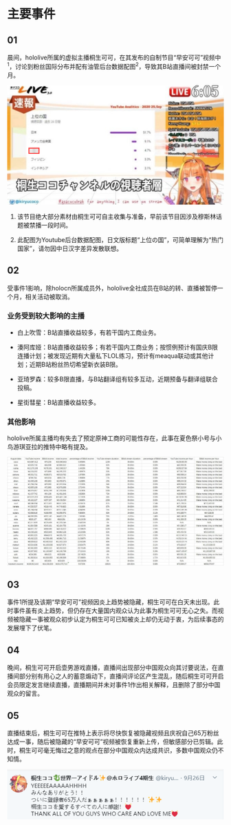 # 主要事件

## 01

晨间，hololive所属的虚拟主播桐生可可，在其发布的自制节目“早安可可”视频中<sup>1</sup>，讨论到粉丝国际分布并配有油管后台数据配图<sup>2</sup>，导致其B站直播间被封禁一个月。

![未编辑前的9.25“早安可可”](img-unedited-asacoco-0925.png)

1. 该节目绝大部分素材由桐生可可自主收集与准备，早前该节目因涉及穆斯林话题被禁播一段时间。

2. 此配图为Youtube后台数据配图，日文版标题“上位の国”，可简单理解为“热门国家”，请勿因中日汉字差异发散联想。

## 02

受事件1影响，除holocn所属成员外，hololive全社成员在B站的转、直播被暂停一个月，相关活动被取消。

### 业务受到较大影响的主播

- 白上吹雪：B站直播收益较多，有若干国内工商业务。

- 湊阿库娅：B站直播收益较多；有若干国内工商业务；按惯例预计有国庆B限连播计划；被发现近期有大量私下LOL练习，预计有meaqua联动或其他计划；近期B站粉丝热切希望新衣装B限。

- 亚琦罗森：较多B限直播，与B站翻译组有较多互动，近期预备与翻译组联合投稿。

- 星街彗星：B站直播收益较多。

### 其他影响

hololive所属主播均有失去了预定原神工商的可能性存在，此事在夏色祭小号与小鸟游琪亚拉的推特中略有提及。

![hololive旗下主播8月份直播打赏收益](img-hololive-202008-revenue.jpg)

## 03

事件1所提及该期“早安可可”视频因炎上趋势被隐藏，桐生可可在白天未出现。此时事件虽有炎上趋势，但仍存在大量国内观众认为此事为桐生可可无心之失。而视频被隐藏一事被观众初步认定为桐生可可已知被炎上却仍无动于衷，为后续事态的发展埋下了伏笔。

## 04

晚间，桐生可可开启壶男游戏直播，直播间出现部分中国观众向其讨要说法，在直播间部分别有用心之人的蓄意煽动下，直播间评论区产生混乱，随后桐生可可开启会员限定发言继续直播，直播期间并未对事件1作出相关解释，且删除了部分中国观众的留言。

## 05

直播结束后，桐生可可在推特上表示将尽快恢复被隐藏视频且庆祝自己65万粉丝达成一事，随后被隐藏的“早安可可”视频被恢复重新上传，但敏感部分已剪辑。此时，桐生可可毫无悔过之意的观点在部分中国观众内达成共识，多数中国观众仍不知情。

![桐生可可庆祝65万订阅推文](img-kiryucoco-650K.png)